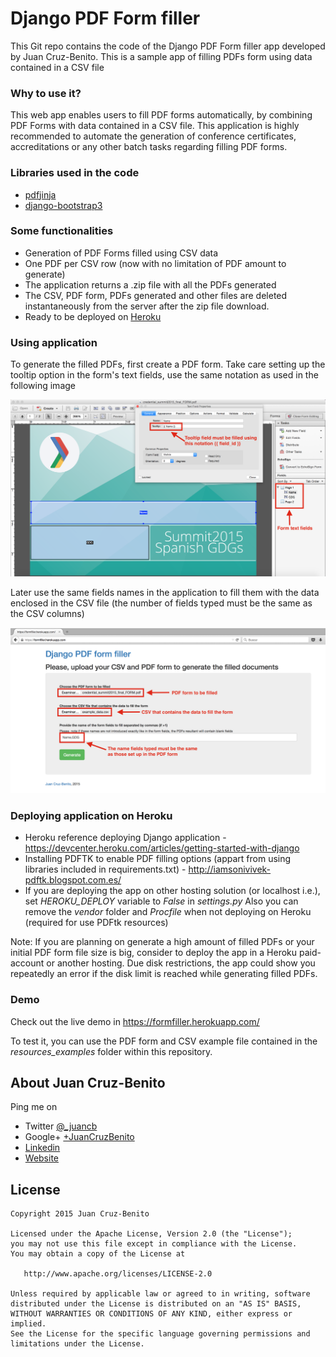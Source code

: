 # Django PDF Form filler #

This Git repo contains the code of the Django PDF Form filler app developed by Juan Cruz-Benito. This is a sample app of filling PDFs form using data contained in a CSV file

### Why to use it? ###

This web app enables users to fill PDF forms automatically, by combining PDF Forms with data contained in a CSV file. This application is highly recommended to automate the generation of conference certificates, accreditations or any other batch tasks regarding filling PDF forms.

### Libraries used in the code ###

* [pdfjinja](https://github.com/rammie/pdfjinja)
* [django-bootstrap3](https://github.com/dyve/django-bootstrap3)

### Some functionalities ###

* Generation of PDF Forms filled using CSV data
* One PDF per CSV row (now with no limitation of PDF amount to generate)
* The application returns a .zip file with all the PDFs generated
* The CSV, PDF form, PDFs generated and other files are deleted instantaneously from the server after the zip file download.
* Ready to be deployed on [Heroku](http://heroku.com/)

### Using application ###

To generate the filled PDFs, first create a PDF form. Take care setting up the tooltip option in the form's text fields, use the same notation as used in the following image

![Creating form](resources_examples/creating_form_options.png)

Later use the same fields names in the application to fill them with the data enclosed in the CSV file (the number of fields typed must be the same as the CSV columns)

![Using app](resources_examples/using_django_form_filler.png)

### Deploying application on Heroku ###

* Heroku reference deploying Django application - https://devcenter.heroku.com/articles/getting-started-with-django
* Installing PDFTK to enable PDF filling options (appart from using libraries included in requirements.txt) - http://iamsonivivek-pdftk.blogspot.com.es/
* If you are deploying the app on other hosting solution (or localhost i.e.), set *HEROKU_DEPLOY* variable to *False* in *settings.py* Also you can remove the *vendor* folder and *Procfile* when not deploying on Heroku (required for use PDFtk resources)

Note: If you are planning on generate a high amount of filled PDFs or your initial PDF form file size is big, consider to deploy the app in a Heroku paid-account or another hosting. Due disk restrictions, the app could show you repeatedly an error if the disk limit is reached while generating filled PDFs.

### Demo ###

Check out the live demo in https://formfiller.herokuapp.com/ 

To test it, you can use the PDF form and CSV example file contained in the *resources_examples* folder within this repository.

## About Juan Cruz-Benito ##

Ping me on

* Twitter [@_juancb](https://twitter.com/_juancb)
* Google+ [+JuanCruzBenito](https://plus.google.com/+JuanCruzBenito)
* [Linkedin](https://linkedin.com/in/juancb)
* [Website](http://juancb.es)

## License ##

    Copyright 2015 Juan Cruz-Benito

    Licensed under the Apache License, Version 2.0 (the "License"); 
    you may not use this file except in compliance with the License.
    You may obtain a copy of the License at

       http://www.apache.org/licenses/LICENSE-2.0

    Unless required by applicable law or agreed to in writing, software
    distributed under the License is distributed on an "AS IS" BASIS,
    WITHOUT WARRANTIES OR CONDITIONS OF ANY KIND, either express or implied.
    See the License for the specific language governing permissions and
    limitations under the License.
